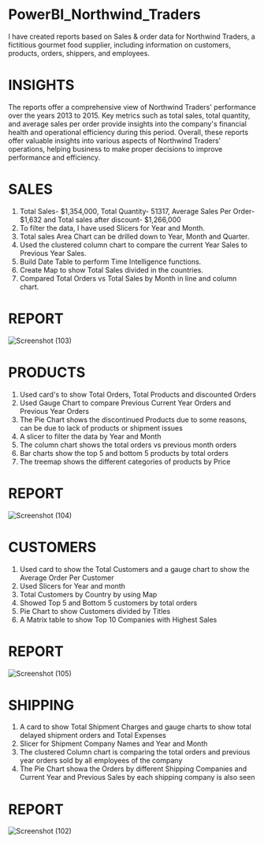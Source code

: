 # PowerBI_Northwind_Traders
I have created reports based on Sales & order data for Northwind Traders, a fictitious gourmet food supplier, including information on customers, products, orders, shippers, and employees.

# INSIGHTS
  The reports offer a comprehensive view of Northwind Traders' performance over the years 2013 to 2015. Key metrics such as total sales, total quantity, and average sales per order provide insights into the company's financial health and operational efficiency during this period. Overall, these reports offer valuable insights into various aspects of Northwind Traders' operations, helping business to make proper decisions to improve performance and efficiency.
# SALES
   1.  Total Sales- $1,354,000, Total Quantity- 51317, Average Sales Per Order- $1,632 and Total sales after discount- $1,266,000
   2. To filter the data, I have used Slicers for Year and Month.
   3. Total sales Area Chart can be drilled down to Year, Month and Quarter.
   4. Used the clustered column chart to compare the current Year Sales to Previous Year Sales.
   5. Build Date Table to perform Time Intelligence functions.
   6. Create Map to show Total Sales divided in the countries.
   7. Compared Total Orders vs Total Sales by Month in line and column chart.
# REPORT      
![Screenshot (103)](https://github.com/PSinglaAnalytics2003/PowerBI_Northwind_Traders/assets/168019114/2425f910-e139-4de1-97c9-54b22a7cd5f5)


# PRODUCTS
   1.  Used card's to show Total Orders, Total Products and discounted Orders 
   2. Used Gauge Chart to compare Previous Current Year Orders and Previous Year Orders
   3. The Pie Chart shows the discontinued Products due to some reasons, can be due to lack of products or shipment issues
   4. A slicer to filter the data by Year and Month 
   5. The column chart shows the total orders vs previous month orders
   6. Bar charts show the top 5 and bottom 5 products by total orders
   7. The treemap shows the different categories of products by Price
# REPORT
   ![Screenshot (104)](https://github.com/PSinglaAnalytics2003/PowerBI_Northwind_Traders/assets/168019114/71557039-537a-4287-91a5-b0ca8a559ef7)
   
# CUSTOMERS
   1.  Used card to show the Total Customers and a gauge chart to show the Average Order Per Customer
   2.  Used Slicers for Year and month
   3.  Total Customers by Country by using Map
   4.  Showed Top 5 and Bottom 5 customers by total orders
   5.  Pie Chart to show Customers divided by Titles
   6.  A Matrix table to show Top 10 Companies with Highest Sales
# REPORT
   ![Screenshot (105)](https://github.com/PSinglaAnalytics2003/PowerBI_Northwind_Traders/assets/168019114/75c74739-86ea-44e5-ac5a-a6c457220164)

# SHIPPING
   1.  A card to show Total Shipment Charges and gauge charts to show total delayed shipment orders and Total Expenses
   2.  Slicer for Shipment Company Names and Year and Month
   3.  The clustered Column chart is comparing the total orders and previous year orders sold by all employees of the company
   4.  The Pie Chart showa the Orders by different Shipping Companies and Current Year and Previous Sales by each shipping company is also seen
# REPORT
![Screenshot (102)](https://github.com/PSinglaAnalytics2003/PowerBI_Northwind_Traders/assets/168019114/0e04fff5-1e4e-469f-895d-799583ae9b42)
    

